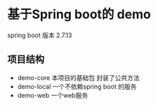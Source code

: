 # 基于Spring boot的 demo
spring boot 版本 2.7.13
## 项目结构
* demo-core 本项目的基础包 封装了公共方法
* demo-local 一个不依赖spring boot 的服务
* demo-web 一个web服务